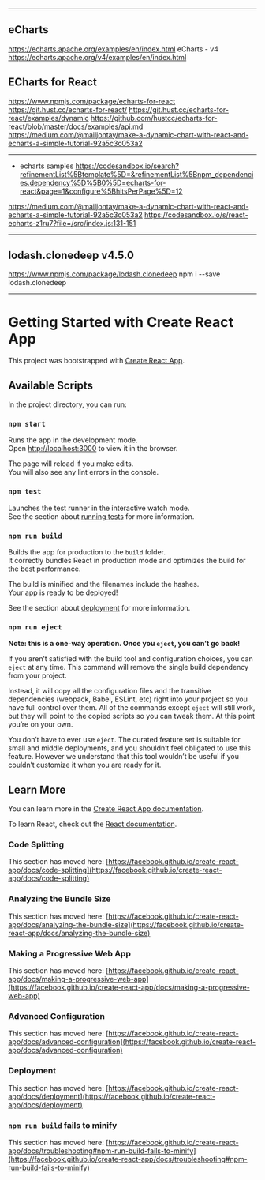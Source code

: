 



---

## eCharts
https://echarts.apache.org/examples/en/index.html
eCharts - v4
https://echarts.apache.org/v4/examples/en/index.html

## ECharts for React
https://www.npmjs.com/package/echarts-for-react
https://git.hust.cc/echarts-for-react/
https://git.hust.cc/echarts-for-react/examples/dynamic
https://github.com/hustcc/echarts-for-react/blob/master/docs/examples/api.md
https://medium.com/@mailjontay/make-a-dynamic-chart-with-react-and-echarts-a-simple-tutorial-92a5c3c053a2

---

- echarts samples
https://codesandbox.io/search?refinementList%5Btemplate%5D=&refinementList%5Bnpm_dependencies.dependency%5D%5B0%5D=echarts-for-react&page=1&configure%5BhitsPerPage%5D=12

https://medium.com/@mailjontay/make-a-dynamic-chart-with-react-and-echarts-a-simple-tutorial-92a5c3c053a2
https://codesandbox.io/s/react-echarts-z1ru7?file=/src/index.js:131-151

---

## lodash.clonedeep v4.5.0
https://www.npmjs.com/package/lodash.clonedeep
npm i --save lodash.clonedeep



----

# Getting Started with Create React App

This project was bootstrapped with [Create React App](https://github.com/facebook/create-react-app).

## Available Scripts

In the project directory, you can run:

### `npm start`

Runs the app in the development mode.\
Open [http://localhost:3000](http://localhost:3000) to view it in the browser.

The page will reload if you make edits.\
You will also see any lint errors in the console.

### `npm test`

Launches the test runner in the interactive watch mode.\
See the section about [running tests](https://facebook.github.io/create-react-app/docs/running-tests) for more information.

### `npm run build`

Builds the app for production to the `build` folder.\
It correctly bundles React in production mode and optimizes the build for the best performance.

The build is minified and the filenames include the hashes.\
Your app is ready to be deployed!

See the section about [deployment](https://facebook.github.io/create-react-app/docs/deployment) for more information.

### `npm run eject`

**Note: this is a one-way operation. Once you `eject`, you can’t go back!**

If you aren’t satisfied with the build tool and configuration choices, you can `eject` at any time. This command will remove the single build dependency from your project.

Instead, it will copy all the configuration files and the transitive dependencies (webpack, Babel, ESLint, etc) right into your project so you have full control over them. All of the commands except `eject` will still work, but they will point to the copied scripts so you can tweak them. At this point you’re on your own.

You don’t have to ever use `eject`. The curated feature set is suitable for small and middle deployments, and you shouldn’t feel obligated to use this feature. However we understand that this tool wouldn’t be useful if you couldn’t customize it when you are ready for it.

## Learn More

You can learn more in the [Create React App documentation](https://facebook.github.io/create-react-app/docs/getting-started).

To learn React, check out the [React documentation](https://reactjs.org/).

### Code Splitting

This section has moved here: [https://facebook.github.io/create-react-app/docs/code-splitting](https://facebook.github.io/create-react-app/docs/code-splitting)

### Analyzing the Bundle Size

This section has moved here: [https://facebook.github.io/create-react-app/docs/analyzing-the-bundle-size](https://facebook.github.io/create-react-app/docs/analyzing-the-bundle-size)

### Making a Progressive Web App

This section has moved here: [https://facebook.github.io/create-react-app/docs/making-a-progressive-web-app](https://facebook.github.io/create-react-app/docs/making-a-progressive-web-app)

### Advanced Configuration

This section has moved here: [https://facebook.github.io/create-react-app/docs/advanced-configuration](https://facebook.github.io/create-react-app/docs/advanced-configuration)

### Deployment

This section has moved here: [https://facebook.github.io/create-react-app/docs/deployment](https://facebook.github.io/create-react-app/docs/deployment)

### `npm run build` fails to minify

This section has moved here: [https://facebook.github.io/create-react-app/docs/troubleshooting#npm-run-build-fails-to-minify](https://facebook.github.io/create-react-app/docs/troubleshooting#npm-run-build-fails-to-minify)
